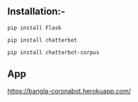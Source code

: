 ## Installation:-

`pip install Flask`

`pip install chatterbot`

`pip install chatterbot-corpus`

## App
https://bangla-coronabot.herokuapp.com/
